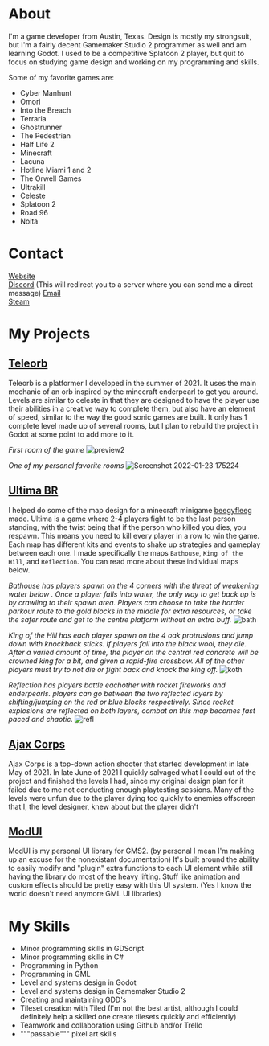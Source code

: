 # About
I'm a game developer from Austin, Texas. Design is mostly my strongsuit, but I'm a fairly decent Gamemaker Studio 2 programmer as well and am learning Godot. I used to be a competitive Splatoon 2 player, but quit to focus on studying game design and working on my programming and skills.
  
 Some of my favorite games are:  
 - Cyber Manhunt
 - Omori
 - Into the Breach
 - Terraria
 - Ghostrunner
 - The Pedestrian
 - Half Life 2
 - Minecraft
 - Lacuna
 - Hotline Miami 1 and 2
 - The Orwell Games
 - Ultrakill
 - Celeste
 - Splatoon 2
 - Road 96
 - Noita
  
# Contact
[Website](https://firesquid6.github.io)  
[Discord](https://discord.gg/HCqHcRWRZE) (This will redirect you to a server where you can send me a direct message)
[Email](mailto:jonathandeiss2006@gmail.com)  
[Steam](https://steamcommunity.com/id/firesquid/)  
  
# My Projects
## [Teleorb](https://github.com/FireSquid6/teleorb)
Teleorb is a platformer I developed in the summer of 2021. It uses the main mechanic of an orb inspired by the minecraft enderpearl to get you around. Levels are similar to celeste in that they are designed to have the player use their abilities in a creative way to complete them, but also have an element of speed, similar to the way the good sonic games are built. It only has 1 complete level made up of several rooms, but I plan to rebuild the project in Godot at some point to add more to it.
  
*First room of the game*
![preview2](https://user-images.githubusercontent.com/39541470/150703202-353c7248-21d2-4fca-a792-e7d8bf8fbc1b.png)
  
*One of my personal favorite rooms*
![Screenshot 2022-01-23 175224](https://user-images.githubusercontent.com/39541470/150703308-706506a0-ab20-41e0-bb5a-b6c31550a4f8.png)


 ## [Ultima BR](https://github.com/beegyfleeg/ultima)
 I helped do some of the map design for a minecraft minigame [beegyfleeg](https://github.com/beegyfleeg) made. Ultima is a game where 2-4 players fight to be the last person standing, with the twist being that if the person who killed you dies, you respawn. This means you need to kill every player in a row to win the game. Each map has different kits and events to shake up strategies and gameplay between each one. I made specifically the maps `Bathouse`, `King of the Hill`, and `Reflection`. You can read more about these individual maps below.
  
*Bathouse has players spawn on the 4 corners with the threat of weakening water below . Once a player falls into water, the only way to get back up is by crawling to their spawn area. Players can choose to take the harder parkour route to the gold blocks in the middle for extra resources, or take the safer route and get to the centre platform without an extra buff.*
![bath](https://user-images.githubusercontent.com/39541470/150703653-bd629833-f214-45fe-be8d-d15e22e562a9.png)

*King of the Hill has each player spawn on the 4 oak protrusions and jump down with knockback sticks. If players fall into the black wool, they die. After a varied amount of time, the player on the central red concrete will be crowned king for a bit, and given a rapid-fire crossbow. All of the other players must try to not die or fight back and knock the king off.*
![koth](https://user-images.githubusercontent.com/39541470/150703557-6a994be1-4dc8-4fd4-a6e6-99abf1c8ece9.png)

*Reflection has players battle eachother with rocket fireworks and enderpearls. players can go between the two reflected layers by shifting/jumping on the red or blue blocks respectively. Since rocket explosions are reflected on both layers, combat on this map becomes fast paced and chaotic.*
![refl](https://user-images.githubusercontent.com/39541470/150703828-bdb5f745-e63c-4abc-bb26-add6b68b4c98.png)
  
  
## [Ajax Corps](https://github.com/FireSquid6/ajax_corps)
Ajax Corps is a top-down action shooter that started development in late May of 2021. In late June of 2021 I quickly salvaged what I could out of the project and finished the levels I had, since my original design plan for it failed due to me not conducting enough playtesting sessions. Many of the levels were unfun due to the player dying too quickly to enemies offscreen that I, the level designer, knew about but the player didn't 
  
## [ModUI](https://github.com/FireSquid6/modui)
ModUI is my personal UI library for GMS2. (by personal I mean I'm making up an excuse for the nonexistant documentation) It's built around the ability to easily modify and "plugin" extra functions to each UI element while still having the library do most of the heavy lifting. Stuff like animation and custom effects should be pretty easy with this UI system. (Yes I know the world doesn't need anymore GML UI libraries)
  

# My Skills
- Minor programming skills in GDScript
- Minor programming skills in C#
- Programming in Python
- Programming in GML
- Level and systems design in Godot
- Level and systems design in Gamemaker Studio 2
- Creating and maintaining GDD's
- Tileset creation with Tiled (I'm not the best artist, although I could definitely help a skilled one create tilesets quickly and efficiently)
- Teamwork and collaboration using Github and/or Trello
- """passable""" pixel art skills
